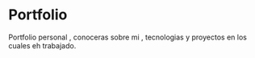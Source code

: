 # Portfolio
Portfolio personal , conoceras sobre mi , tecnologias y proyectos en los cuales eh trabajado. 
